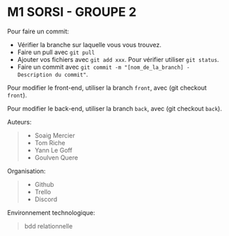 # M1 SORSI - GROUPE 2

Pour faire un commit:
- Vérifier la branche sur laquelle vous vous trouvez.
- Faire un pull avec `git pull`
- Ajouter vos fichiers avec `git add xxx`. Pour vérifier utiliser `git status`.
- Faire un commit avec `git commit -m "[nom_de_la_branch] - Description du commit"`.

Pour modifier le front-end, utiliser la branch `front`, avec (git checkout `front`).

Pour modifier le back-end, utiliser la branch `back`, avec (git checkout `back`).

Auteurs:
> + Soaig Mercier
> + Tom Riche
> + Yann Le Goff
> + Goulven Quere

Organisation:
> + Github
> + Trello
> + Discord

Environnement technologique:
> bdd relationnelle

